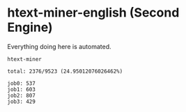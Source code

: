 # htext-miner-english (Second Engine)

Everything doing here is automated.

```
htext-miner

total: 2376/9523 (24.95012076026462%)

job0: 537
job1: 603
job2: 807
job3: 429
```
